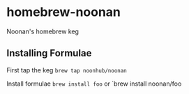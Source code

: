 homebrew-noonan
===============

Noonan's homebrew keg

Installing Formulae
---------------------

First tap the keg `brew tap noonhub/noonan`

Install formulae `brew install foo` or `brew install noonan/foo

